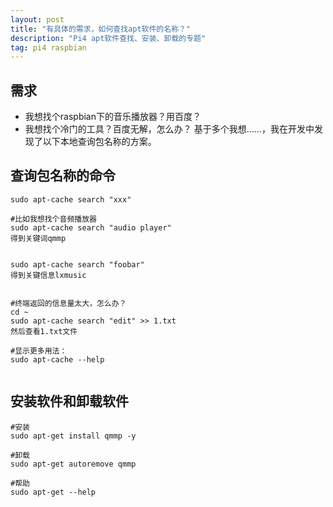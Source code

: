 ```yaml
---
layout: post
title: "有具体的需求，如何查找apt软件的名称？"
description: "Pi4 apt软件查找、安装、卸载的专题"
tag: pi4 raspbian
---   
```



## 需求
* 我想找个raspbian下的音乐播放器？用百度？
* 我想找个冷门的工具？百度无解，怎么办？
基于多个我想……，我在开发中发现了以下本地查询包名称的方案。



## 查询包名称的命令

```
sudo apt-cache search "xxx"

#比如我想找个音频播放器
sudo apt-cache search "audio player" 
得到关键词qmmp


sudo apt-cache search "foobar" 
得到关键信息lxmusic


#终端返回的信息量太大，怎么办？
cd ~
sudo apt-cache search "edit" >> 1.txt
然后查看1.txt文件

#显示更多用法：
sudo apt-cache --help


```

## 安装软件和卸载软件
```
#安装
sudo apt-get install qmmp -y

#卸载
sudo apt-get autoremove qmmp

#帮助
sudo apt-get --help

```


